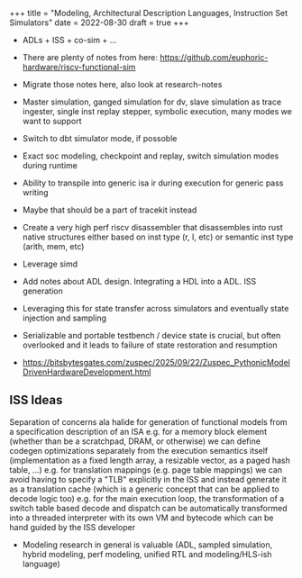+++
title = "Modeling, Architectural Description Languages, Instruction Set Simulators"
date = 2022-08-30
draft = true
+++

- ADLs + ISS + co-sim + ...
- There are plenty of notes from here: https://github.com/euphoric-hardware/riscv-functional-sim
- Migrate those notes here, also look at research-notes

- Master simulation, ganged simulation for dv, slave simulation as trace ingester, single inst replay stepper, symbolic execution, many modes we want to support
- Switch to dbt simulator mode, if possoble
- Exact soc modeling, checkpoint and replay, switch simulation modes during runtime
- Ability to transpile into generic isa ir during execution for generic pass writing
- Maybe that should be a part of tracekit instead
- Create a very high perf riscv disassembler that disassembles into rust native structures either based on inst type (r, I, etc) or semantic inst type (arith, mem, etc)
- Leverage simd

- Add notes about ADL design. Integrating a HDL into a ADL. ISS generation
- Leveraging this for state transfer across simulators and eventually state injection and sampling
- Serializable and portable testbench / device state is crucial, but often overlooked and it leads to failure of state restoration and resumption

- https://bitsbytesgates.com/zuspec/2025/09/22/Zuspec_PythonicModelDrivenHardwareDevelopment.html

## ISS Ideas

Separation of concerns ala halide for generation of functional models from a specification description of an ISA
e.g. for a memory block element (whether than be a scratchpad, DRAM, or otherwise) we can define codegen optimizations separately from the execution semantics itself (implementation as a fixed length array, a resizable vector, as a paged hash table, ...)
e.g. for translation mappings (e.g. page table mappings) we can avoid having to specify a "TLB" explicitly in the ISS and instead generate it as a translation cache (which is a generic concept that can be applied to decode logic too)
e.g. for the main execution loop, the transformation of a switch table based decode and dispatch can be automatically transformed into a threaded interpreter with its own VM and bytecode which can be hand guided by the ISS developer

- Modeling research in general is valuable (ADL, sampled simulation, hybrid modeling, perf modeling, unified RTL and modeling/HLS-ish language)
